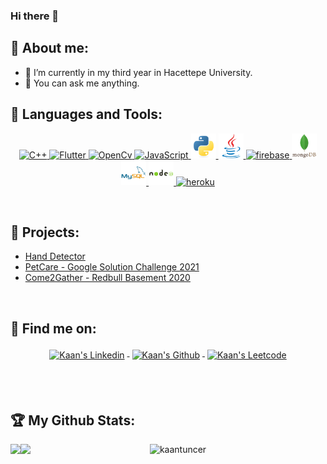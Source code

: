 ### Hi there 👋

## :boy: About me:
- 🔭 I’m currently in my third year in Hacettepe University.
- 💬 You can ask me anything.

## 🧰 Languages and Tools:

<p align="center">
 <a href="https://www.cplusplus.com/" target="_blank"> <img src="https://raw.githubusercontent.com/jmnote/z-icons/master/svg/cpp.svg" alt="C++" width="40" height="40"/> </a>
 <a href="https://flutter.dev/" target="_blank"> <img src="https://cdn.icon-icons.com/icons2/2107/PNG/512/file_type_flutter_icon_130599.png" alt="Flutter" width="40" height="40"/> </a>
  <a href="https://opencv.org/" target="_blank"> <img src="https://upload.wikimedia.org/wikipedia/commons/3/32/OpenCV_Logo_with_text_svg_version.svg" alt="OpenCv" width="40" height="40"/> </a>
  <a href="https://www.javascript.com/" target="_blank"> <img src="https://raw.githubusercontent.com/jmnote/z-icons/master/svg/javascript.svg" alt="JavaScript" width="40" height="40"/> </a> 
 <a href="https://www.python.org" target="_blank"> <img src="https://raw.githubusercontent.com/devicons/devicon/master/icons/python/python-original.svg" alt="python" width="40" height="40"/> </a> 
 <a href="https://www.java.com" target="_blank"> <img src="https://raw.githubusercontent.com/devicons/devicon/master/icons/java/java-original.svg" alt="java" width="40" height="40"/> </a> 
 <a href="https://firebase.google.com/" target="_blank"> <img src="https://www.vectorlogo.zone/logos/firebase/firebase-icon.svg" alt="firebase" width="40" height="40"/> </a> 
 <a href="https://www.mongodb.com/" target="_blank"> <img src="https://raw.githubusercontent.com/devicons/devicon/master/icons/mongodb/mongodb-original-wordmark.svg" alt="mongodb" width="40" height="40"/> </a> <a href="https://www.mysql.com/" target="_blank"> <img src="https://raw.githubusercontent.com/devicons/devicon/master/icons/mysql/mysql-original-wordmark.svg" alt="mysql" width="40" height="40"/> </a> <a href="https://nodejs.org" target="_blank"> <img src="https://raw.githubusercontent.com/devicons/devicon/master/icons/nodejs/nodejs-original-wordmark.svg" alt="nodejs" width="40" height="40"/> </a>
<a href="https://heroku.com" target="_blank"> <img src="https://www.vectorlogo.zone/logos/heroku/heroku-icon.svg" alt="heroku" width="40" height="40"/> </a> 

</p>
<br />

## :hammer: Projects:
- [Hand Detector](https://github.com/kaantuncer/HandDetector)
- [PetCare - Google Solution Challenge 2021](https://github.com/suleymanekmekci/Solution-Challenge-Pet-Care)
- [Come2Gather - Redbull Basement 2020](https://play.google.com/store/apps/details?id=com.app.Come2Gather)


<br />

##  :email: Find me on:
<p align="center">
<a href="https://www.linkedin.com/in/kaan-tun%C3%A7er-426498195/">
  <img align="center" alt="Kaan's Linkedin" height="40" style="vertical-align:top; margin:4px" src="https://cdn.jsdelivr.net/npm/simple-icons@v3/icons/linkedin.svg" />
</a>
<a href="https://github.com/kaantuncer">
  <img align="center" alt="Kaan's Github" height="40" style="vertical-align:top; margin:4px" src="https://cdn.jsdelivr.net/npm/simple-icons@v3/icons/github.svg" />
</a>
<a href="https://leetcode.com/kaantun00/" target="blank">
 <img align="center" alt="Kaan's Leetcode" style="vertical-align:top; margin:4px" src="https://upload.wikimedia.org/wikipedia/commons/1/19/LeetCode_logo_black.png" height="40" width="40" /></a>

<p/>

<br/>
<br/>



## :trophy: My Github Stats:
<div>
<a href="https://github-readme-stats.vercel.app/api?username=kaantuncer&theme=radical">
  <img  align="left" src="https://github-readme-stats.vercel.app/api?username=kaantuncer&theme=radical" />
</a>
<a href="https://github-readme-stats.vercel.app/api/top-langs/?username=kaantuncer&theme=radical">
  <img align="left" height="250" src="https://github-readme-stats.vercel.app/api/top-langs/?username=kaantuncer&theme=radical" />
</a>
</div>


<p align="center">
 <img src="https://komarev.com/ghpvc/?username=kaantuncer&color=green&style=plastic" alt="kaantuncer" /> 
</p>
